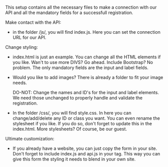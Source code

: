 This setup contains all the necessary files to make a connection with our API and all the mandatory fields for a successfull registration.

Make contact with the API:
- in the folder /js/, you will find index.js. Here you can set the connection URL for our API.

Change styling:
- index.html is just an example. You can change all the HTML elements if you like. Wan't to use more DIVS? Go ahead. Include Bootstrap? No problem.
  The only mandatory fields are the input and label fields. 
- Would you like to add images? There is already a folder to fit your image needs. 

  DO-NOT:
  Change the names and ID's for the input and label elements. We need those unchanged to properly handle and validate the registration.

- In the folder /css/, you will find style.css. In here you can change/add/delete any ID or class you want. You can even rename the stylesheet if you like. 
  If you do so, don't forget to update this in the index.html. More stylesheets? Of course, be our guest.

Ultimate customization:
- If you already have a website, you can just copy the form in your site. Don't forget to include index.js and api.js in your <head> tag. This way you can give this form the styling
  it needs to blend in your own site.

